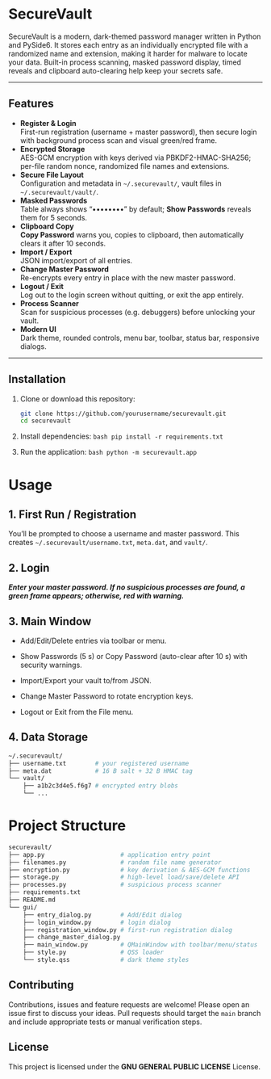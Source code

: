 # SecureVault

SecureVault is a modern, dark-themed password manager written in Python and PySide6. It stores each entry as an individually encrypted file with a randomized name and extension, making it harder for malware to locate your data. Built-in process scanning, masked password display, timed reveals and clipboard auto-clearing help keep your secrets safe.

---

## Features

- **Register & Login**  
  First-run registration (username + master password), then secure login with background process scan and visual green/red frame.
- **Encrypted Storage**  
  AES-GCM encryption with keys derived via PBKDF2-HMAC-SHA256; per-file random nonce, randomized file names and extensions.
- **Secure File Layout**  
  Configuration and metadata in `~/.securevault/`, vault files in `~/.securevault/vault/`.
- **Masked Passwords**  
  Table always shows “••••••••” by default; **Show Passwords** reveals them for 5 seconds.
- **Clipboard Copy**  
  **Copy Password** warns you, copies to clipboard, then automatically clears it after 10 seconds.
- **Import / Export**  
  JSON import/export of all entries.
- **Change Master Password**  
  Re-encrypts every entry in place with the new master password.
- **Logout / Exit**  
  Log out to the login screen without quitting, or exit the app entirely.
- **Process Scanner**  
  Scan for suspicious processes (e.g. debuggers) before unlocking your vault.
- **Modern UI**  
  Dark theme, rounded controls, menu bar, toolbar, status bar, responsive dialogs.

---

## Installation

1. Clone or download this repository:
    ```bash
    git clone https://github.com/yourusername/securevault.git
    cd securevault
    ```
2. Install dependencies:
            ```bash
            pip install -r requirements.txt
            ```

3. Run the application:
        ```bash
        python -m securevault.app
        ```

# Usage


## 1. First Run / Registration
You’ll be prompted to choose a username and master password. This creates ```~/.securevault/username.txt```, ```meta.dat```, and ```vault/```.

## 2. Login
***Enter your master password. If no suspicious processes are found, a green frame appears; otherwise, red with warning.***

## 3. Main Window

- Add/Edit/Delete entries via toolbar or menu.

- Show Passwords (5 s) or Copy Password (auto-clear after 10 s) with security warnings.

- Import/Export your vault to/from JSON.

- Change Master Password to rotate encryption keys.

- Logout or Exit from the File menu.

## 4. Data Storage
```bash
~/.securevault/
├── username.txt        # your registered username
├── meta.dat            # 16 B salt + 32 B HMAC tag
└── vault/
    ├── a1b2c3d4e5.f6g7 # encrypted entry blobs
    └── ...

```

# Project Structure

```bash
securevault/
├── app.py                     # application entry point
├── filenames.py               # random file name generator
├── encryption.py              # key derivation & AES-GCM functions
├── storage.py                 # high-level load/save/delete API
├── processes.py               # suspicious process scanner
├── requirements.txt
├── README.md
└── gui/
    ├── entry_dialog.py        # Add/Edit dialog
    ├── login_window.py        # login dialog
    ├── registration_window.py # first-run registration dialog
    ├── change_master_dialog.py
    ├── main_window.py         # QMainWindow with toolbar/menu/status
    ├── style.py               # QSS loader
    └── style.qss              # dark theme styles

```

## Contributing
Contributions, issues and feature requests are welcome! Please open an issue first to discuss your ideas. Pull requests should target the ```main``` branch and include appropriate tests or manual verification steps.

## License
This project is licensed under the **GNU GENERAL PUBLIC LICENSE** License.